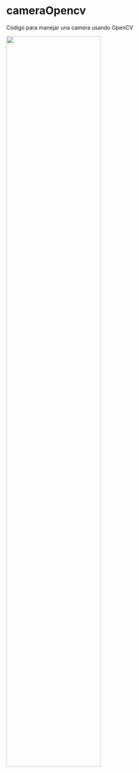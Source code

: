 # cameraOpencv
Código para manejar una camera usando OpenCV

[<img src="https://github.com/Paul-Ortiz/cameraOpencv/assets/6437490/30df7054-e5bb-4185-a17e-9bd0e7b9b920" width="70%">](https://youtu.be/0Y5qmo1lURs)


